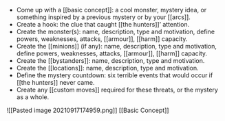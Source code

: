 - Come up with a [[basic concept]]: a cool monster, mystery idea, or something inspired by a previous mystery or by your [[arcs]].
- Create a hook: the clue that caught [[the hunters]]’ attention.
- Create the monster(s): name, description, type and motivation, define powers, weaknesses, attacks, [[armour]], [[harm]] capacity.
- Create the [[minions]] (if any): name, description, type and motivation, define powers, weaknesses, attacks, [[armour]], [[harm]] capacity.
- Create the [[bystanders]]: name, description, type and motivation.
- Create the [[locations]]: name, description, type and motivation.
- Define the mystery countdown: six terrible events that would occur if [[the hunters]] never came.
- Create any [[custom moves]] required for these threats, or the mystery as a whole.

![[Pasted image 20210917174959.png]]
[[Basic Concept]]